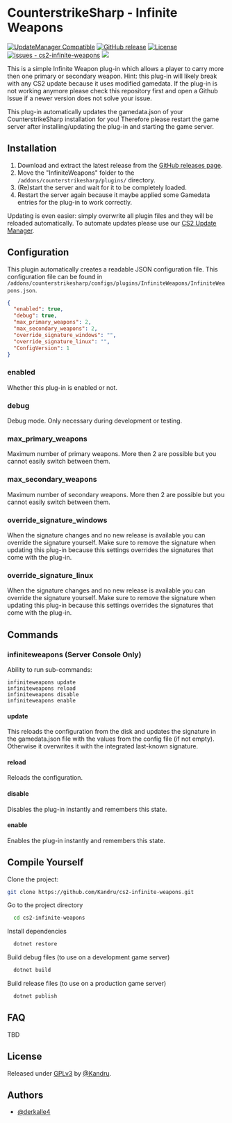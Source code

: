 # CounterstrikeSharp - Infinite Weapons

[![UpdateManager Compatible](https://img.shields.io/badge/CS2-UpdateManager-darkgreen)](https://github.com/Kandru/cs2-update-manager/)
[![GitHub release](https://img.shields.io/github/release/Kandru/cs2-infinite-weapons?include_prereleases=&sort=semver&color=blue)](https://github.com/Kandru/cs2-infinite-weapons/releases/)
[![License](https://img.shields.io/badge/License-GPLv3-blue)](#license)
[![issues - cs2-infinite-weapons](https://img.shields.io/github/issues/Kandru/cs2-infinite-weapons)](https://github.com/Kandru/cs2-infinite-weapons/issues)
[![](https://www.paypalobjects.com/en_US/i/btn/btn_donateCC_LG.gif)](https://www.paypal.com/donate/?hosted_button_id=C2AVYKGVP9TRG)

This is a simple Infinite Weapon plug-in which allows a player to carry more then one primary or secondary weapon. Hint: this plug-in will likely break with any CS2 update because it uses modified gamedata. If the plug-in is not working anymore please check this repository first and open a Github Issue if a newer version does not solve your issue.

This plug-in automatically updates the gamedata.json of your CounterstrikeSharp installation for you! Therefore please restart the game server after installing/updating the plug-in and starting the game server.

## Installation

1. Download and extract the latest release from the [GitHub releases page](https://github.com/Kandru/cs2-infinite-weapons/releases/).
2. Move the "InfiniteWeapons" folder to the `/addons/counterstrikesharp/plugins/` directory.
3. (Re)start the server and wait for it to be completely loaded.
4. Restart the server again because it maybe applied some Gamedata entries for the plug-in to work correctly.

Updating is even easier: simply overwrite all plugin files and they will be reloaded automatically. To automate updates please use our [CS2 Update Manager](https://github.com/Kandru/cs2-update-manager/).


## Configuration

This plugin automatically creates a readable JSON configuration file. This configuration file can be found in `/addons/counterstrikesharp/configs/plugins/InfiniteWeapons/InfiniteWeapons.json`.

```json
{
  "enabled": true,
  "debug": true,
  "max_primary_weapons": 2,
  "max_secondary_weapons": 2,
  "override_signature_windows": "",
  "override_signature_linux": "",
  "ConfigVersion": 1
}
```

### enabled

Whether this plug-in is enabled or not.

### debug

Debug mode. Only necessary during development or testing.

### max_primary_weapons

Maximum number of primary weapons. More then 2 are possible but you cannot easily switch between them.

### max_secondary_weapons

Maximum number of secondary weapons. More then 2 are possible but you cannot easily switch between them.

### override_signature_windows

When the signature changes and no new release is available you can override the signature yourself. Make sure to remove the signature when updating this plug-in because this settings overrides the signatures that come with the plug-in.

### override_signature_linux

When the signature changes and no new release is available you can override the signature yourself. Make sure to remove the signature when updating this plug-in because this settings overrides the signatures that come with the plug-in.

## Commands

### infiniteweapons (Server Console Only)

Ability to run sub-commands:

```
infiniteweapons update
infiniteweapons reload
infiniteweapons disable
infiniteweapons enable
```

#### update

This reloads the configuration from the disk and updates the signature in the gamedata.json file with the values from the config file (if not empty). Otherwise it overwrites it with the integrated last-known signature.

#### reload

Reloads the configuration.

#### disable

Disables the plug-in instantly and remembers this state.

#### enable

Enables the plug-in instantly and remembers this state.

## Compile Yourself

Clone the project:

```bash
git clone https://github.com/Kandru/cs2-infinite-weapons.git
```

Go to the project directory

```bash
  cd cs2-infinite-weapons
```

Install dependencies

```bash
  dotnet restore
```

Build debug files (to use on a development game server)

```bash
  dotnet build
```

Build release files (to use on a production game server)

```bash
  dotnet publish
```

## FAQ

TBD

## License

Released under [GPLv3](/LICENSE) by [@Kandru](https://github.com/Kandru).

## Authors

- [@derkalle4](https://www.github.com/derkalle4)
